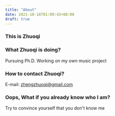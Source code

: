 ```yaml
---
title: "About"
date: 2021-10-16T01:09:43+08:00
draft: true
---
```


### This is Zhuoqi

### What Zhuoqi is doing?

Pursuing Ph.D. 
Working on my own music project 

### How to contact Zhuoqi?

E-mail: zhengzhuoqi@gmail.com

### Oops, What if you already know who I am?

Try to convince yourself that you don't know me
